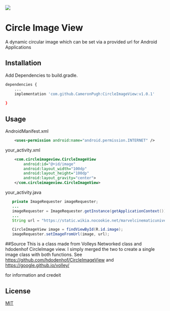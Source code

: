 [![](https://jitpack.io/v/CameronPugh/CircleImageView.svg)](https://jitpack.io/#CameronPugh/CircleImageView)

# Circle Image View

A dynamic circular image which can be set via a provided url for Android Applications

## Installation

Add Dependencies to build.gradle.

```bash
dependencies {
    ...
    implementation 'com.github.CameronPugh:CircleImageView:v1.0.1'
   
}
```

## Usage

AndroidManifest.xml
```xml
    <uses-permission android:name="android.permission.INTERNET" />
```
your_activity.xml
```xml
    <com.circleimageview.CircleImageView
        android:id="@+id/image"
        android:layout_width="100dp"
        android:layout_height="100dp"
        android:layout_gravity="center">
    </com.circleimageview.CircleImageView>
```
your_activity.java
```java
   private ImageRequester imageRequester;
   ...
   imageRequester = ImageRequester.getInstance(getApplicationContext());
   ...
   String url = "https://static.wikia.nocookie.net/marvelcinematicuniverse/images/b/b2/Doctor_Strange_MoM_Profile.jpeg/revision/latest?cb=20211229010907";

   CircleImageView image = findViewById(R.id.image);
   imageRequester.setImageFromUrl(image, url);

```

##Source
This is a class made from Volleys Networked class and hdodenhof CircleImage view. I simply merged the two to create a single image class with both functions. 
See https://github.com/hdodenhof/CircleImageView 
and
https://google.github.io/volley/

for information and credeit

## License
[MIT](https://choosealicense.com/licenses/mit/)
 
